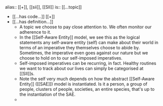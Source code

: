 alias:: [[+]], [[sii]], [[SII]] 
is:: [[...topic]]

- [[...has code...]] [[+]]
- [[...has definition...]]
	- A topic we choose to pay close attention to. We often monitor our adherence to it.
	- In the [[Self-Aware Entity]] model, we see this as the logical statements any self-aware entity (self) can make about their world in terms of an imperative they themselves choose to abide by. Sometimes, the imperative even goes against our nature but we choose to hold on to our self-imposed imperatives.
	- Self-imposed imperatives can be recurring, in fact. Healthy routines we want to track about our lives can simply be categorised at [[SII]]s.
	- Note the self very much depends on how the abstract [[Self-Aware Entity]] ([[SAE]]) model is instantiated. Is it a person, a group of people, clusters of people, societies, an entire species, that's up to the instantiation of the SAE.
	-